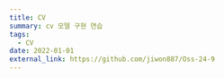 ```yaml
---
title: CV
summary: cv 모델 구현 연습
tags:
  - CV
date: 2022-01-01
external_link: https://github.com/jiwon887/Oss-24-9
---
```

